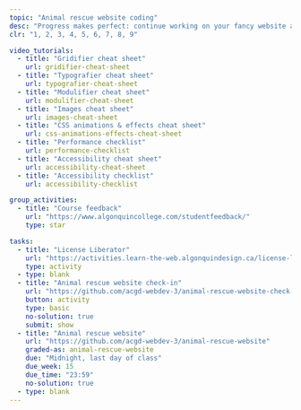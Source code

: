 ```yaml
---
topic: "Animal rescue website coding"
desc: "Progress makes perfect: continue working on your fancy website and show the teacher some progress."
clr: "1, 2, 3, 4, 5, 6, 7, 8, 9"

video_tutorials:
  - title: "Gridifier cheat sheet"
    url: gridifier-cheat-sheet
  - title: "Typografier cheat sheet"
    url: typografier-cheat-sheet
  - title: "Modulifier cheat sheet"
    url: modulifier-cheat-sheet
  - title: "Images cheat sheet"
    url: images-cheat-sheet
  - title: "CSS animations & effects cheat sheet"
    url: css-animations-effects-cheat-sheet
  - title: "Performance checklist"
    url: performance-checklist
  - title: "Accessibility cheat sheet"
    url: accessibility-cheat-sheet
  - title: "Accessibility checklist"
    url: accessibility-checklist

group_activities:
  - title: "Course feedback"
    url: "https://www.algonquincollege.com/studentfeedback/"
    type: star

tasks:
  - title: "License Liberator"
    url: "https://activities.learn-the-web.algonquindesign.ca/license-liberator/"
    type: activity
  - type: blank
  - title: "Animal rescue website check-in"
    url: "https://github.com/acgd-webdev-3/animal-rescue-website-check-in"
    button: activity
    type: basic
    no-solution: true
    submit: show
  - title: "Animal rescue website"
    url: "https://github.com/acgd-webdev-3/animal-rescue-website"
    graded-as: animal-rescue-website
    due: "Midnight, last day of class"
    due_week: 15
    due_time: "23:59"
    no-solution: true
  - type: blank
---
```


